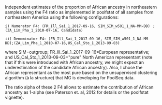 Independent estimates of the proportion of African ancestry in northeastern samples using the F4 ratio as implemented in poolfstat of all samples from northeastern America using the following configurations: 

    i) Numerator F4: (FR_Ill_Sai_1_2017-09-16, SIM_SIM_w501_1_NA-MM-DD) ;(ZA_Lim_Pha_1_2010-07-16, Candidate)

    ii) Denominator F4: (FR_Ill_Sai_1_2017-09-16, SIM_SIM_w501_1_NA-MM-DD);(ZA_Lim_Pha_1_2010-07-16,US_Cal_Sto_1_2013-09-03) 

where SIM=outgroup; FR_Ill_Sai_1_2017-09-16=European representative; and US_Cal_Sto_1_2013-09-03="pure" North American representant (note that if this were introduced with African ancestry, we might expect an underestimation of the candidate African ancestry). Also, I chose the African representant as the most pure based on the unsupervised clustering algorithm (à la structure) that MG is developing for PoolSeq data.

The ratio alpha of these 2 F4 allows to estimate the contribution of African ancestry as 1-alpha (see Paterson et. al, 2012 for details or the poolfstat vignette).


